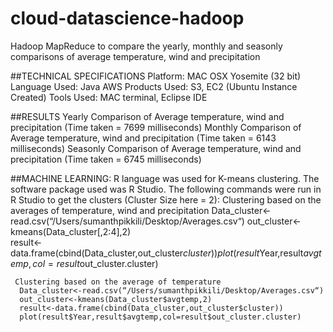 # cloud-datascience-hadoop
Hadoop MapReduce to compare the yearly, monthly and seasonly comparisons of average temperature, wind and precipitation


##TECHNICAL SPECIFICATIONS
    Platform: MAC OSX Yosemite (32 bit)
    Language Used: Java
    AWS Products Used: S3, EC2 (Ubuntu Instance Created) Tools Used: MAC terminal, Eclipse IDE
    
    
##RESULTS
    Yearly Comparison of Average temperature, wind and precipitation (Time taken = 7699 milliseconds)
    Monthly Comparison of Average temperature, wind and precipitation (Time taken = 6143 milliseconds)
    Seasonly Comparison of Average temperature, wind and precipitation (Time taken = 6745 milliseconds)
    
##MACHINE LEARNING:
    R language was used for K-means clustering. The software package used was R Studio. 
    The following commands were run in R Studio to get the clusters (Cluster Size here = 2): 
     Clustering based on the averages of temperature, wind and precipitation
      Data_cluster<-read.csv(“/Users/sumanthpikkili/Desktop/Averages.csv“)
      out_cluster<-kmeans(Data_cluster[,2:4],2)              
      result<-data.frame(cbind(Data_cluster,out_cluster$cluster))
      plot(result$Year,result$avgtemp,col=result$out_cluster.cluster)

     Clustering based on the average of temperature
      Data_cluster<-read.csv(“/Users/sumanthpikkili/Desktop/Averages.csv“)
      out_cluster<-kmeans(Data_cluster$avgtemp,2)            
      result<-data.frame(cbind(Data_cluster,out_cluster$cluster)) 
      plot(result$Year,result$avgtemp,col=result$out_cluster.cluster)
